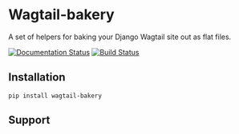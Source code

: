 # Wagtail-bakery

A set of helpers for baking your Django Wagtail site out as flat files.

[![Documentation Status](https://readthedocs.org/projects/wagtail-bakery/badge/?version=latest)](http://wagtail-bakery.readthedocs.io/en/latest/?badge=latest)
[![Build Status](https://travis-ci.org/moorinteractive/wagtail-bakery.svg?branch=master)](https://travis-ci.org/moorinteractive/wagtail-bakery)

## Installation

```
pip install wagtail-bakery
```

## Support
